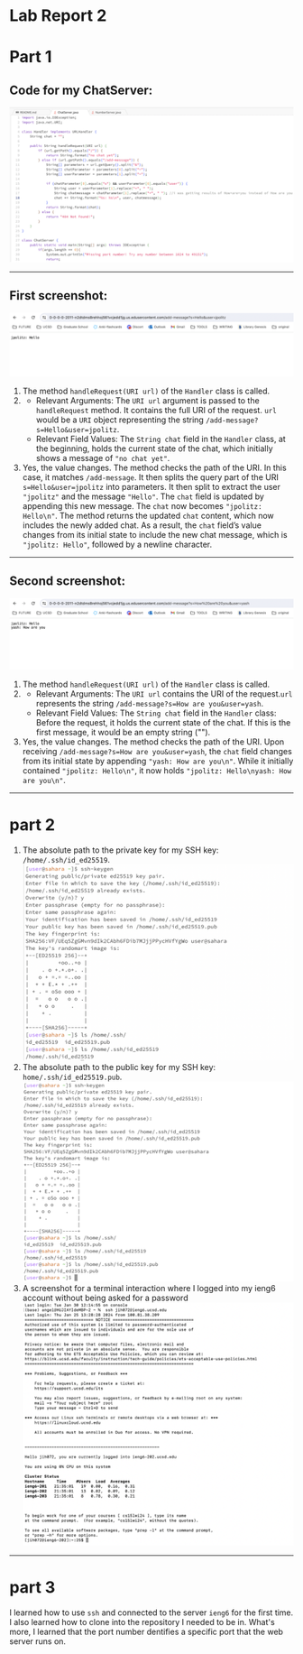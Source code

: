 # Lab Report 2
# Part 1
## Code for my ChatServer:
![Image](Lab2-3.png)

---
## First screenshot: 
![Image](Lab2-1.png)
1. The method `handleRequest(URI url)` of the `Handler` class is called.
2. - Relevant Arguments: The `URI url` argument is passed to the `handleRequest` method. It contains the full URI of the request. `url` would be a `URI` object representing the string `/add-message?s=Hello&user=jpolitz`.
   - Relevant Field Values: The `String chat` field in the `Handler` class, at the beginning, holds the current state of the chat, which initially shows a message of `"no chat yet"`.
3. Yes, the value changes. The method checks the path of the URI. In this case, it matches `/add-message`. It then splits the query part of the URI `s=Hello&user=jpolitz` into parameters. It then split to extract the user `"jpolitz"` and the message `"Hello"`. The `chat` field is updated by appending this new message. The `chat` now becomes `"jpolitz: Hello\n"`. The method returns the updated `chat` content, which now includes the newly added chat. As a result, the `chat` field’s value changes from its initial state to include the new chat message, which is `"jpolitz: Hello"`, followed by a newline character.

---
## Second screenshot: 
![Image](Lab2-2.png)
1. The method `handleRequest(URI url)` of the `Handler` class is called.
2. - Relevant Arguments: The `URI url` contains the URI of the request.`url` represents the string `/add-message?s=How are you&user=yash`.
   - Relevant Field Values: The `String chat` field in the `Handler` class: Before the request, it holds the current state of the chat. If this is the first message, it would be an empty string ("").
3. Yes, the value changes. The method checks the path of the URI. Upon receiving `/add-message?s=How are you&user=yash`, the `chat` field changes from its initial state by appending `"yash: How are you\n"`. While it initially contained `"jpolitz: Hello\n"`, it now holds `"jpolitz: Hello\nyash: How are you\n"`.

---
# part 2
1. The absolute path to the private key for my SSH key: `/home/.ssh/id_ed25519`.
![Image](Lab2-4.png)
2. The absolute path to the public key for my SSH key: `home/.ssh/id_ed25519.pub`.
![Image](Lab2-5.png)
3. A screenshot for a terminal interaction where I logged into my ieng6 account without being asked for a password
![Image](Lab2-6.png)
---
# part 3
I learned how to use `ssh` and connected to the server `ieng6` for the first time. I also learned how to clone into the repository I needed to be in. What's more, I learned that the port number dentifies a specific port that the web server runs on. 

